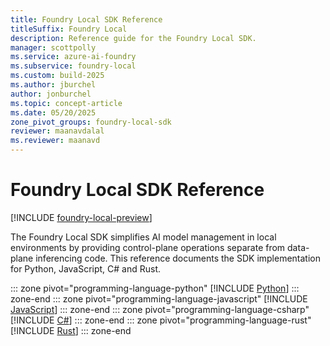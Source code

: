 ```yaml
---
title: Foundry Local SDK Reference
titleSuffix: Foundry Local
description: Reference guide for the Foundry Local SDK.
manager: scottpolly
ms.service: azure-ai-foundry
ms.subservice: foundry-local
ms.custom: build-2025
ms.author: jburchel
author: jonburchel
ms.topic: concept-article
ms.date: 05/20/2025
zone_pivot_groups: foundry-local-sdk
reviewer: maanavdalal
ms.reviewer: maanavd
---
```


# Foundry Local SDK Reference

[!INCLUDE [foundry-local-preview](./../includes/foundry-local-preview.md)]

The Foundry Local SDK simplifies AI model management in local environments by providing control-plane operations separate from data-plane inferencing code. This reference documents the SDK implementation for Python, JavaScript, C# and Rust.

::: zone pivot="programming-language-python"
[!INCLUDE [Python](../includes/sdk-reference/python.md)]
::: zone-end
::: zone pivot="programming-language-javascript"
[!INCLUDE [JavaScript](../includes/sdk-reference/javascript.md)]
::: zone-end
::: zone pivot="programming-language-csharp"
[!INCLUDE [C#](../includes/sdk-reference/csharp.md)]
::: zone-end
::: zone pivot="programming-language-rust"
[!INCLUDE [Rust](../includes/sdk-reference/rust.md)]
::: zone-end